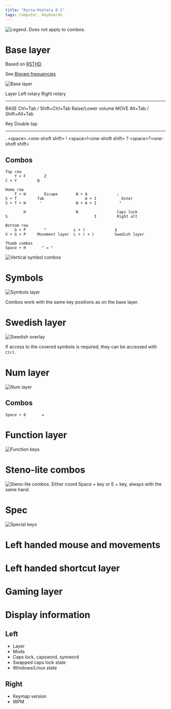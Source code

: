 ```yaml
---
title: "Kyria-Hietala 0.1"
tags: Computer, Keyboards
---
```


![Legend. Does not apply to combos.](/images/kyria/legend.png)

# Base layer

Based on [RSTHD](https://xsznix.wordpress.com/2016/05/16/introducing-the-rsthd-layout/).

See [Bigram frequencies](http://norvig.com/mayzner.html)

![Base layer](/images/kyria/base.png)

Layer           Left rotary                 Right rotary
----            ----                        -----
BASE            Ctrl+Tab / Shift+Ctrl+Tab   Raise/Lower volume
MOVE            Alt+Tab / Shift+Alt+Tab

Key                     Double tap
----                    -----
.                       \<space\>.\<one-shoft shift\>
!                       \<space\>!\<one-shoft shift\>
?                       \<space\>?\<one-shoft shift\>

## Combos

```
Top row
    Y + F        Z
C + Y         Q

Home row
    T + H        Escape        N + A             ;
S + T         Tab                  A + I           Enter
S + T + H      '               N + A + I          "

        H                      N                 Caps lock
S                                      I         Right alt

Bottom row
    G + P        ^            L + (             $
V + G + P     Movement layer  L + ( + )         Swedish layer

Thumb combos
Space + H       " = "
```

![Vertical symbol combos](/images/kyria/sym-combo.png)

# Symbols

![Symbols layer](/images/kyria/symbols.png)

Combos work with the same key positions as on the base layer.

# Swedish layer

![Swedish overlay](/images/kyria/swe.png)

If access to the covered symbols is required, they can be accessed with `Ctrl`.

# Num layer

![Num layer](/images/kyria/num.png)

## Combos

```
Space + 0       =
```

# Function layer

![Function keys](/images/kyria/fun.png)

# Steno-lite combos

![Steno-lite combos. Either coord Space + key or E + key, always with the same hand.](/images/kyria/steno.png)

# Spec

![Special keys](/images/kyria/spec.png)

# Left handed mouse and movements

# Left handed shortcut layer

# Gaming layer

# Display information

## Left

* Layer
* Mods
* Caps lock, capsword, symword
* Swapped caps lock state
* Windows/Linux state

## Right

* Keymap version
* WPM

